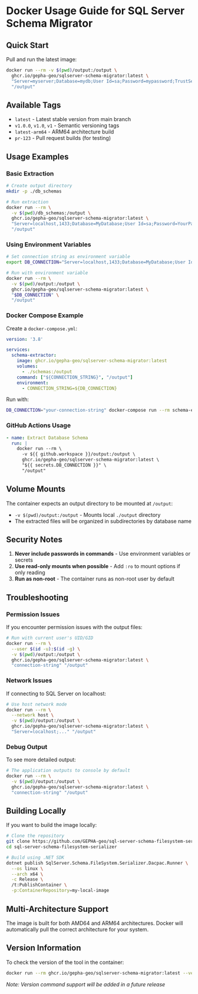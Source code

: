# Docker Usage Guide for SQL Server Schema Migrator

## Quick Start

Pull and run the latest image:

```bash
docker run --rm -v $(pwd)/output:/output \
  ghcr.io/gepha-geo/sqlserver-schema-migrator:latest \
  "Server=myserver;Database=mydb;User Id=sa;Password=mypassword;TrustServerCertificate=true" \
  "/output"
```

## Available Tags

- `latest` - Latest stable version from main branch
- `v1.0.0`, `v1.0`, `v1` - Semantic versioning tags
- `latest-arm64` - ARM64 architecture build
- `pr-123` - Pull request builds (for testing)

## Usage Examples

### Basic Extraction

```bash
# Create output directory
mkdir -p ./db_schemas

# Run extraction
docker run --rm \
  -v $(pwd)/db_schemas:/output \
  ghcr.io/gepha-geo/sqlserver-schema-migrator:latest \
  "Server=localhost,1433;Database=MyDatabase;User Id=sa;Password=YourPassword;TrustServerCertificate=true" \
  "/output"
```

### Using Environment Variables

```bash
# Set connection string as environment variable
export DB_CONNECTION="Server=localhost,1433;Database=MyDatabase;User Id=sa;Password=YourPassword;TrustServerCertificate=true"

# Run with environment variable
docker run --rm \
  -v $(pwd)/output:/output \
  ghcr.io/gepha-geo/sqlserver-schema-migrator:latest \
  "$DB_CONNECTION" \
  "/output"
```

### Docker Compose Example

Create a `docker-compose.yml`:

```yaml
version: '3.8'

services:
  schema-extractor:
    image: ghcr.io/gepha-geo/sqlserver-schema-migrator:latest
    volumes:
      - ./schemas:/output
    command: ["${CONNECTION_STRING}", "/output"]
    environment:
      - CONNECTION_STRING=${DB_CONNECTION}
```

Run with:
```bash
DB_CONNECTION="your-connection-string" docker-compose run --rm schema-extractor
```

### GitHub Actions Usage

```yaml
- name: Extract Database Schema
  run: |
    docker run --rm \
      -v ${{ github.workspace }}/output:/output \
      ghcr.io/gepha-geo/sqlserver-schema-migrator:latest \
      "${{ secrets.DB_CONNECTION }}" \
      "/output"
```

## Volume Mounts

The container expects an output directory to be mounted at `/output`:

- `-v $(pwd)/output:/output` - Mounts local `./output` directory
- The extracted files will be organized in subdirectories by database name

## Security Notes

1. **Never include passwords in commands** - Use environment variables or secrets
2. **Use read-only mounts when possible** - Add `:ro` to mount options if only reading
3. **Run as non-root** - The container runs as non-root user by default

## Troubleshooting

### Permission Issues

If you encounter permission issues with the output files:

```bash
# Run with current user's UID/GID
docker run --rm \
  --user $(id -u):$(id -g) \
  -v $(pwd)/output:/output \
  ghcr.io/gepha-geo/sqlserver-schema-migrator:latest \
  "connection-string" "/output"
```

### Network Issues

If connecting to SQL Server on localhost:

```bash
# Use host network mode
docker run --rm \
  --network host \
  -v $(pwd)/output:/output \
  ghcr.io/gepha-geo/sqlserver-schema-migrator:latest \
  "Server=localhost;..." "/output"
```

### Debug Output

To see more detailed output:

```bash
# The application outputs to console by default
docker run --rm \
  -v $(pwd)/output:/output \
  ghcr.io/gepha-geo/sqlserver-schema-migrator:latest \
  "connection-string" "/output"
```

## Building Locally

If you want to build the image locally:

```bash
# Clone the repository
git clone https://github.com/GEPHA-geo/sql-server-schema-filesystem-serializer.git
cd sql-server-schema-filesystem-serializer

# Build using .NET SDK
dotnet publish SqlServer.Schema.FileSystem.Serializer.Dacpac.Runner \
  --os linux \
  --arch x64 \
  -c Release \
  /t:PublishContainer \
  -p:ContainerRepository=my-local-image
```

## Multi-Architecture Support

The image is built for both AMD64 and ARM64 architectures. Docker will automatically pull the correct architecture for your system.

## Version Information

To check the version of the tool in the container:

```bash
docker run --rm ghcr.io/gepha-geo/sqlserver-schema-migrator:latest --version
```

*Note: Version command support will be added in a future release*